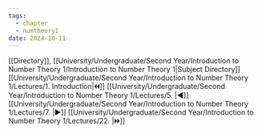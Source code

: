 ```yaml
---
tags:
  - chapter
  - numtheory1
date: 2024-10-11
---
```

[[Directory]], [[University/Undergraduate/Second Year/Introduction to Number Theory 1/Introduction to Number Theory 1|Subject Directory]]
[[University/Undergraduate/Second Year/Introduction to Number Theory 1/Lectures/1. Introduction|🞀🞀]] [[University/Undergraduate/Second Year/Introduction to Number Theory 1/Lectures/5. |◀]] [[University/Undergraduate/Second Year/Introduction to Number Theory 1/Lectures/7. |▶]] [[University/Undergraduate/Second Year/Introduction to Number Theory 1/Lectures/22. |🞂🞂]]
# 
## 
### 